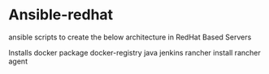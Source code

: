 # Ansible-redhat

ansible scripts to create the below architecture in RedHat Based Servers

Installs 
docker package
docker-registry
java
jenkins
rancher
install rancher agent 

